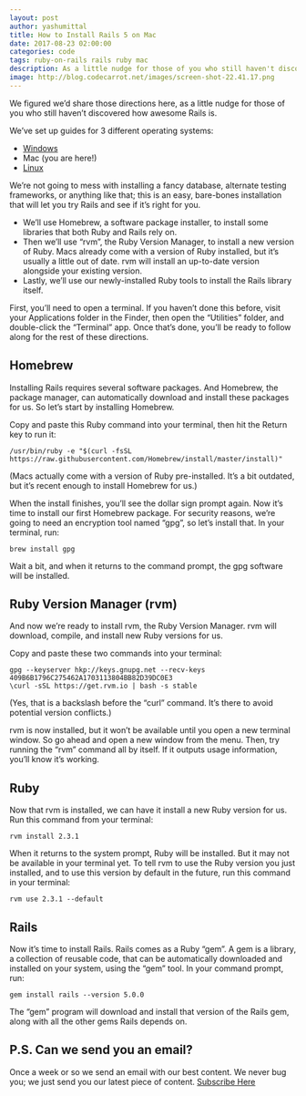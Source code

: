 ```yaml
---
layout: post
author: yashumittal
title: How to Install Rails 5 on Mac
date: 2017-08-23 02:00:00
categories: code
tags: ruby-on-rails rails ruby mac
description: As a little nudge for those of you who still haven't discovered how awesome Rails is, here's how to install Rails 5 on Mac.
image: http://blog.codecarrot.net/images/screen-shot-22.41.17.png
---
```


We figured we’d share those directions here, as a little nudge for those of you who still haven’t discovered how awesome Rails is.

We’ve set up guides for 3 different operating systems:

*  [Windows](/installing-rails-5-windows)
*  Mac (you are here!)
*  [Linux](/installing-rails-5-linux/)

We’re not going to mess with installing a fancy database, alternate testing frameworks, or anything like that; this is an easy, bare-bones installation that will let you try Rails and see if it’s right for you.

*  We’ll use Homebrew, a software package installer, to install some libraries that both Ruby and Rails rely on.
*  Then we’ll use “rvm”, the Ruby Version Manager, to install a new version of Ruby. Macs already come with a version of Ruby installed, but it’s usually a little out of date. rvm will install an up-to-date version alongside your existing version.
*  Lastly, we’ll use our newly-installed Ruby tools to install the Rails library itself.

First, you’ll need to open a terminal. If you haven’t done this before, visit your Applications folder in the Finder, then open the “Utilities” folder, and double-click the “Terminal” app. Once that’s done, you’ll be ready to follow along for the rest of these directions.

## Homebrew

Installing Rails requires several software packages. And Homebrew, the package manager, can automatically download and install these packages for us. So let’s start by installing Homebrew.

Copy and paste this Ruby command into your terminal, then hit the Return key to run it:

`/usr/bin/ruby -e "$(curl -fsSL https://raw.githubusercontent.com/Homebrew/install/master/install)"`

(Macs actually come with a version of Ruby pre-installed. It’s a bit outdated, but it’s recent enough to install Homebrew for us.)

When the install finishes, you’ll see the dollar sign prompt again. Now it’s time to install our first Homebrew package. For security reasons, we’re going to need an encryption tool named “gpg”, so let’s install that. In your terminal, run:

`brew install gpg`

Wait a bit, and when it returns to the command prompt, the gpg software will be installed.

## Ruby Version Manager (rvm)

And now we’re ready to install rvm, the Ruby Version Manager. rvm will download, compile, and install new Ruby versions for us.

Copy and paste these two commands into your terminal:

```
gpg --keyserver hkp://keys.gnupg.net --recv-keys 409B6B1796C275462A1703113804BB82D39DC0E3
\curl -sSL https://get.rvm.io | bash -s stable
```

(Yes, that is a backslash before the “curl” command. It’s there to avoid potential version conflicts.)

rvm is now installed, but it won’t be available until you open a new terminal window. So go ahead and open a new window from the menu. Then, try running the “rvm” command all by itself. If it outputs usage information, you’ll know it’s working.

## Ruby

Now that rvm is installed, we can have it install a new Ruby version for us. Run this command from your terminal:

`rvm install 2.3.1`

When it returns to the system prompt, Ruby will be installed. But it may not be available in your terminal yet. To tell rvm to use the Ruby version you just installed, and to use this version by default in the future, run this command in your terminal:

`rvm use 2.3.1 --default`

## Rails

Now it’s time to install Rails. Rails comes as a Ruby “gem”. A gem is a library, a collection of reusable code, that can be automatically downloaded and installed on your system, using the “gem” tool. In your command prompt, run:

`gem install rails --version 5.0.0`

The “gem” program will download and install that version of the Rails gem, along with all the other gems Rails depends on.

## P.S. Can we send you an email?

Once a week or so we send an email with our best content. We never bug you; we just send you our latest piece of content. <a href="#subscribe">Subscribe Here</a>
